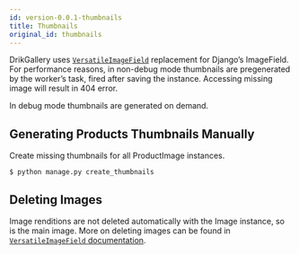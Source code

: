 ```yaml
---
id: version-0.0.1-thumbnails
title: Thumbnails
original_id: thumbnails
---
```


DrikGallery uses [`VersatileImageField`](https://github.com/respondcreate/django-versatileimagefield) replacement for Django’s ImageField. For performance reasons, in non-debug mode thumbnails are pregenerated by the worker’s task, fired after saving the instance. Accessing missing image will result in 404 error.

In debug mode thumbnails are generated on demand.


## Generating Products Thumbnails Manually

Create missing thumbnails for all ProductImage instances.

```console
$ python manage.py create_thumbnails
```


## Deleting Images

Image renditions are not deleted automatically with the Image instance, so is the main image. More on deleting images can be found in [`VersatileImageField` documentation](https://django-versatileimagefield.readthedocs.io/en/latest/deleting_created_images.html).